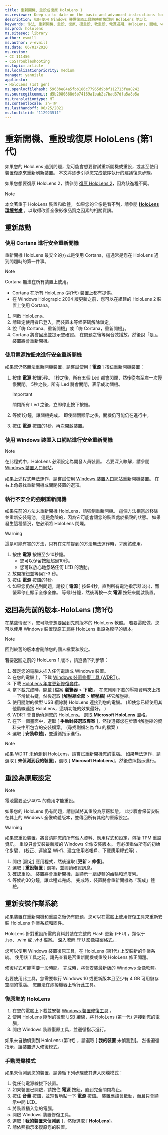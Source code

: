```yaml
---
title: 重新開機、重設或復原 HoloLens 1
ms.reviewer: Keep up to date on the basic and advanced instructions for rebooting or resetting your HoloLens mixed reality device.
description: 如何使用 Windows 裝置復原工具將映射快閃到 HoloLens 第1代。
keywords: 作法、重新開機、重設、復原、硬重設、軟重設、電源週期、HoloLens、關機、wdrt、windows 裝置修復工具
ms.prod: hololens
ms.sitesec: library
author: evmill
ms.author: v-evmill
ms.date: 06/01/2020
ms.custom:
- CI 111456
- CSSTroubleshooting
ms.topic: article
ms.localizationpriority: medium
manager: yannisle
appliesto:
- HoloLens (1st gen)
ms.openlocfilehash: 5963be84a5fbb186c77965d9bbf112713fea8242
ms.sourcegitcommit: d5b2080868d6b74169a1bab2c7bad37dfa5a8b5a
ms.translationtype: MT
ms.contentlocale: zh-TW
ms.lasthandoff: 06/25/2021
ms.locfileid: "112923511"
---
```

# <a name="restart-reset-or-recover-hololens-1st-gen"></a>重新開機、重設或復原 HoloLens (第1代) 

如果您的 HoloLens 遇到問題，您可能會想要嘗試重新開機或重設，或甚至使用裝置復原來重新刷新裝置。 本文將逐步引導您完成依序執行的建議復原步驟。

如果您想要復原 HoloLens 2，請參閱 [復原 HoloLens 2](hololens-recovery.md)，因為該進程不同。

> [!NOTE]
> 本文著重于 HoloLens 裝置和軟體。 如果您的全像是看不到，請參閱 **[HoloLens 環境考慮](hololens-environment-considerations.md)** ，以取得改善全像影像品質之因素的相關資訊。

## <a name="restart"></a>重新啟動

### <a name="do-a-safe-restart-by-using-cortana"></a>使用 Cortana 進行安全重新開機

重新開機 HoloLens 最安全的方式是使用 Cortana，這通常是您在 HoloLens 遇到問題時的第一件事。

> [!NOTE] 
> Cortana 無法在所有裝置上使用。
> - Cortana 在所有 HoloLens (第1代) 裝置上都有提供。 
> - 在 Windows Holograpic 2004 版更新之前，您可以在組建的 HoloLens 2 裝置上使用 Cortana。

1. 開啟 HoloLens。
1. 請確定使用者已登入，而裝置未等候密碼解除鎖定。
2. 說「嗨 Cortana、重新開機」或「嗨 Cortana，重新開機」。
3. Cortana 將會回應並提示您確認。 在問題之後等候音效播放，然後說「是」。 裝置將會重新開機。

### <a name="use-the-power-button-to-do-a-safe-restart"></a>使用電源按鈕來進行安全重新開機

如果您仍然無法重新開機裝置，請嘗試使用 [ **電源** ] 按鈕重新開機裝置：

1. 按住 **電源** 按鈕5秒。 1秒之後，所有五個 Led 都會閃爍，然後從右至左一次慢慢關閉。 5秒之後，所有 Led 將會關閉，表示成功關機。
      
   > [!IMPORTANT]
   > 關閉所有 Led 之後，立即停止按下按鈕。
1. 等候1分鐘，讓關機完成。 即使關閉顯示之後，關機仍可能仍在進行中。
2. 按住 **電源** 按鈕的1秒，再次開啟裝置。

### <a name="do-a-safe-restart-by-using-windows-device-portal"></a>使用 Windows 裝置入口網站進行安全重新開機

> [!NOTE]
> 在此程式中，HoloLens 必須設定為開發人員裝置。 若要深入瞭解，請參閱 [Windows 裝置入口網站](https://docs.microsoft.com/windows/mixed-reality/using-the-windows-device-portal)。

如果上述程式無法運作，請嘗試使用 [Windows 裝置入口網站](https://docs.microsoft.com/windows/mixed-reality/using-the-windows-device-portal)重新開機裝置。 在右上角尋找重新開機或關閉裝置的選項。

### <a name="do-an-unsafe-forced-restart"></a>執行不安全的強制重新開機

如果先前的方法未重新開機 HoloLens，請強制重新開機。 這個方法相當於移除並重新安裝電池。 這是危險的，因為它可能會讓您的裝置處於損毀的狀態。 如果發生這種情況，您必須將 HoloLens 閃爍。  

> [!WARNING]
> 這是可能有害的方法，只有在先前提到的方法無法運作時，才應該使用。

1. 按住 **電源** 按鈕至少10秒鐘。
   - 您可以保留按鈕超過10秒。
   - 您可以放心地忽略任何 LED 的活動。
1. 放開按鈕並等候2-3 秒。
1. 按住 **電源** 按鈕的1秒。
1. 如果您仍然遇到問題，請按 [ **電源** ] 按鈕4秒，直到所有電池指示器淡出，而螢幕停止顯示全像全像。 等候1分鐘，然後再按一次 **電源** 按鈕來開啟裝置。

## <a name="go-back-to-a-previous-version---hololens-1st-gen"></a>返回為先前的版本-HoloLens (第1代) 

在某些情況下，您可能會想要回到先前版本的 HoloLens 軟體。 若要這麼做，您可以使用 Windows 裝置復原工具將 HoloLens 重設為較早的版本。

> [!NOTE]
> 回到較舊的版本會刪除您的個人檔案和設定。

若要返回之前的 HoloLens 1 版本，請遵循下列步驟：

1. 確定您的電腦未插入任何電話或 Windows 裝置。
1. 在您的電腦上，下載 [Windows 裝置修復工具 (WDRT) ](https://support.microsoft.com/help/12379)。
1. 下載 [HoloLens 年度更新修復套件](https://aka.ms/hololensrecovery)。
1. 當下載完成時，開啟 [檔案 **瀏覽器**  >  **下載**]。 在您剛剛下載的壓縮資料夾上按一下滑鼠右鍵，然後選取 [**解壓縮全部**  >  **解壓縮**] 將它解壓縮。
1. 使用隨附的微型 USB 纜線將 HoloLens 連接到您的電腦。  (即使您已經使用其他纜線連接 HoloLens，這項功能的效果最好。 ) 
1. WDRT 會自動偵測您的 HoloLens。 選取 **Microsoft HoloLens** 圖格。
1. 在下一個畫面中，選取 [ **手動封裝選取專案** ]，然後選擇您在步驟4解壓縮的資料夾中所包含的安裝檔案。  (尋找副檔名為 ffu 的檔案 ) 
1. 選取 [ **安裝軟體**]，並遵循指示進行。

> [!NOTE]
> 如果 WDRT 未偵測到 HoloLens，請嘗試重新開機您的電腦。 如果無法運作，請選取 [ **未偵測到我的裝置**]，選取 [ **Microsoft HoloLens**]，然後依照指示進行。

## <a name="reset-to-factory-settings"></a>重設為原廠設定

> [!NOTE]
> 電池需要至少40% 的費用才能重設。

如果您的 HoloLens 仍有問題，請嘗試將其重設為原廠狀態。 此步驟會保留安裝在其上的 Windows 全像軟體版本，並傳回所有其他的原廠設定。

>[!WARNING]
> 如果您重設裝置，將會清除您的所有個人資料、應用程式和設定，包括 TPM 重設資訊。 重設只會安裝最新版的 Windows 全像安裝版本。 您必須重做所有的初始化步驟， (校正、連線至 Wi-fi、建立使用者帳戶、下載應用程式等) 。

1. 開啟 [設定] 應用程式，然後選取 [**更新**  >  **修復**]。
1. 選取 [ **重設裝置** ] 選項，並閱讀確認訊息。
1. 確認重設。 裝置將會重新開機，並顯示一組旋轉的齒輪和進度列。
1. 等候約30分鐘，讓此程式完成。 完成時，裝置將會重新開機為「現成」體驗。

## <a name="reinstall-the-operating-system"></a>重新安裝作業系統

如果裝置在重新開機和重設之後仍有問題，您可以在電腦上使用修復工具來重新安裝 HoloLens 作業系統和固件。  

HoloLens 針對重設所需的資料封裝在完整的 Flash 更新 (FFU) ，類似于 .iso、.wim 或 .vhd 檔案。 [深入瞭解 FFU 影像檔案格式。](https://docs.microsoft.com/windows-hardware/manufacture/desktop/wim-vs-ffu-image-file-formats)

您可以使用 Windows 裝置復原工具，在 HoloLens (第1代) 上安裝新的作業系統。 使用該工具之前，請先查看是否重新開機或重設 HoloLens 修正問題。

修復程式可能需要一段時間。 完成時，將會安裝最新版的 Windows 全像軟體。

若要使用此工具，您需要執行 Windows 10 或更新版本且至少有 4 GB 可用儲存空間的電腦。 您無法在虛擬機器上執行此工具。

### <a name="recover-your-hololens"></a>復原您的 HoloLens

1. 在您的電腦上下載並安裝 [Windows 裝置修復工具](https://support.microsoft.com/help/12379/windows-10-mobile-device-recovery-tool-faq) 。
1. 使用 HoloLens 隨附的微型 USB 纜線，將 HoloLens (第一代) 連接到您的電腦。
1. 開啟 Windows 裝置復原工具，並遵循指示進行。

如果未自動偵測到 HoloLens (第1代) ，請選取 [ **我的裝置** 未偵測到]。 然後遵循指示，讓裝置進入修復模式。

### <a name="manual-flashing-mode"></a>手動閃爍模式

如果未偵測到您的裝置，請遵循下列步驟使其進入閃爍模式：

1. 從任何電源線拔下裝置。
1. 如果裝置已開啟，請按住 **電源** 按鈕，直到完全關閉為止。
2. 按住 **音量** 按鈕，並短暫地點一下 **電源** 按鈕。 裝置應該會啟動，而且只會顯示中間 LED。
3. 將裝置插入您的電腦。
4. 開啟 Windows 裝置修復工具。
5. 選取 [ **我的裝置未偵測到** ]，然後選取 [ **HoloLens**]。 
6. 請依照指示來復原您的裝置。
